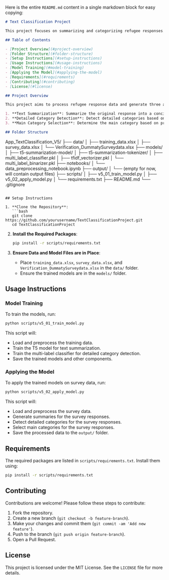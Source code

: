 Here is the entire `README.md` content in a single markdown block for easy copying:

```markdown
# Text Classification Project

This project focuses on summarizing and categorizing refugee responses. It uses a T5 model for text summarization and a multi-label classifier for categorizing the summarized text.

## Table of Contents

- [Project Overview](#project-overview)
- [Folder Structure](#folder-structure)
- [Setup Instructions](#setup-instructions)
- [Usage Instructions](#usage-instructions)
- [Model Training](#model-training)
- [Applying the Model](#applying-the-model)
- [Requirements](#requirements)
- [Contributing](#contributing)
- [License](#license)

## Project Overview

This project aims to process refugee response data and generate three additional columns: `Summary`, `Detailed_Category`, and `Main_Category`.

1. **Text Summarization**: Summarize the original response into a concise form.
2. **Detailed Category Detection**: Detect detailed categories based on the original text and summary.
3. **Main Category Selection**: Determine the main category based on predefined logic.

## Folder Structure

```
App_TextClassification_V5/
├── data/
│   ├── training_data.xlsx
│   ├── survey_data.xlsx
│   └── Verification_DummatySurveydata.xlsx
├── models/
│   ├── t5-summarization-model/
│   ├── t5-summarization-tokenizer/
│   ├── multi_label_classifier.pkl
│   ├── tfidf_vectorizer.pkl
│   └── multi_label_binarizer.pkl
├── notebooks/
│   └── data_preprocessing_notebook.ipynb
├── output/
│   └── (empty for now, will contain output files)
├── scripts/
│   ├── v5_01_train_model.py
│   ├── v5_02_apply_model.py
│   └── requirements.txt
├── README.md
└── .gitignore
```

## Setup Instructions

1. **Clone the Repository**:
   ```bash
   git clone https://github.com/yourusername/TextClassificationProject.git
   cd TextClassificationProject
   ```

2. **Install the Required Packages**:
   ```bash
   pip install -r scripts/requirements.txt
   ```

3. **Ensure Data and Model Files are in Place**:
   - Place `training_data.xlsx`, `survey_data.xlsx`, and `Verification_DummatySurveydata.xlsx` in the `data/` folder.
   - Ensure the trained models are in the `models/` folder.

## Usage Instructions

### Model Training

To train the models, run:
```bash
python scripts/v5_01_train_model.py
```

This script will:
- Load and preprocess the training data.
- Train the T5 model for text summarization.
- Train the multi-label classifier for detailed category detection.
- Save the trained models and other components.

### Applying the Model

To apply the trained models on survey data, run:
```bash
python scripts/v5_02_apply_model.py
```

This script will:
- Load and preprocess the survey data.
- Generate summaries for the survey responses.
- Detect detailed categories for the survey responses.
- Select main categories for the survey responses.
- Save the processed data to the `output/` folder.

## Requirements

The required packages are listed in `scripts/requirements.txt`. Install them using:
```bash
pip install -r scripts/requirements.txt
```

## Contributing

Contributions are welcome! Please follow these steps to contribute:

1. Fork the repository.
2. Create a new branch (`git checkout -b feature-branch`).
3. Make your changes and commit them (`git commit -am 'Add new feature'`).
4. Push to the branch (`git push origin feature-branch`).
5. Open a Pull Request.

## License

This project is licensed under the MIT License. See the `LICENSE` file for more details.
```